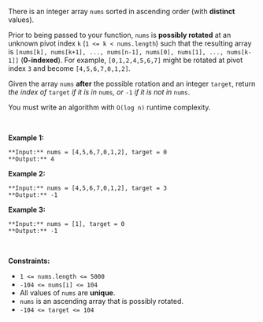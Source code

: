 There is an integer array `nums` sorted in ascending order (with **distinct** values).


Prior to being passed to your function, `nums` is **possibly rotated** at an unknown pivot index `k` (`1 <= k < nums.length`) such that the resulting array is `[nums[k], nums[k+1], ..., nums[n-1], nums[0], nums[1], ..., nums[k-1]]` (**0-indexed**). For example, `[0,1,2,4,5,6,7]` might be rotated at pivot index `3` and become `[4,5,6,7,0,1,2]`.


Given the array `nums` **after** the possible rotation and an integer `target`, return *the index of* `target` *if it is in* `nums`*, or* `-1` *if it is not in* `nums`.


You must write an algorithm with `O(log n)` runtime complexity.


 


**Example 1:**



```
**Input:** nums = [4,5,6,7,0,1,2], target = 0
**Output:** 4

```
**Example 2:**



```
**Input:** nums = [4,5,6,7,0,1,2], target = 3
**Output:** -1

```
**Example 3:**



```
**Input:** nums = [1], target = 0
**Output:** -1

```

 


**Constraints:**


* `1 <= nums.length <= 5000`
* `-104 <= nums[i] <= 104`
* All values of `nums` are **unique**.
* `nums` is an ascending array that is possibly rotated.
* `-104 <= target <= 104`


